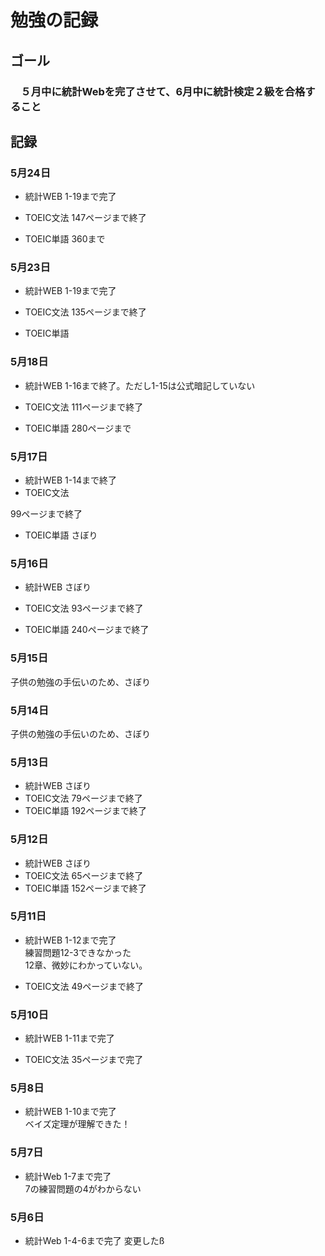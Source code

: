 # 勉強の記録
## ゴール
### 　５月中に統計Webを完了させて、6月中に統計検定２級を合格すること
## 記録
### 5月24日
- 統計WEB
1-19まで完了

- TOEIC文法
147ページまで終了

- TOEIC単語
360まで

### 5月23日
- 統計WEB
1-19まで完了

- TOEIC文法
135ページまで終了

- TOEIC単語


### 5月18日
- 統計WEB
1-16まで終了。ただし1-15は公式暗記していない
- TOEIC文法
111ページまで終了

- TOEIC単語
280ページまで

### 5月17日
- 統計WEB
1-14まで終了
- TOEIC文法

99ページまで終了

- TOEIC単語
さぼり

### 5月16日
- 統計WEB
さぼり
- TOEIC文法
93ページまで終了

- TOEIC単語
240ページまで終了

### 5月15日
子供の勉強の手伝いのため、さぼり

### 5月14日
子供の勉強の手伝いのため、さぼり

### 5月13日
- 統計WEB
さぼり
- TOEIC文法
79ページまで終了
- TOEIC単語
192ページまで終了



### 5月12日
- 統計WEB
さぼり
- TOEIC文法
65ページまで終了
- TOEIC単語
152ページまで終了

### 5月11日
- 統計WEB
1-12まで完了<BR>
練習問題12-3できなかった<BR>
12章、微妙にわかっていない。<BR>

- TOEIC文法
49ページまで終了

### 5月10日
- 統計WEB
1-11まで完了<BR>

- TOEIC文法
35ページまで完了


### 5月8日
- 統計WEB
1-10まで完了<BR>
ベイズ定理が理解できた！

### 5月7日
- 統計Web
1-7まで完了<BR>
7の練習問題の4がわからない

### 5月6日
- 統計Web 
1-4-6まで完了
変更したß